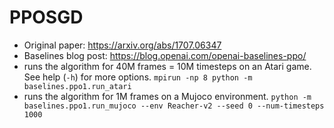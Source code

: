 # PPOSGD

* Original paper: https://arxiv.org/abs/1707.06347
* Baselines blog post: https://blog.openai.com/openai-baselines-ppo/
* runs the algorithm for 40M frames = 10M timesteps on an Atari game. See help (`-h`) for more options.
```mpirun -np 8 python -m baselines.ppo1.run_atari```
* runs the algorithm for 1M frames on a Mujoco environment.
```python -m baselines.ppo1.run_mujoco --env Reacher-v2 --seed 0 --num-timesteps 1000```

